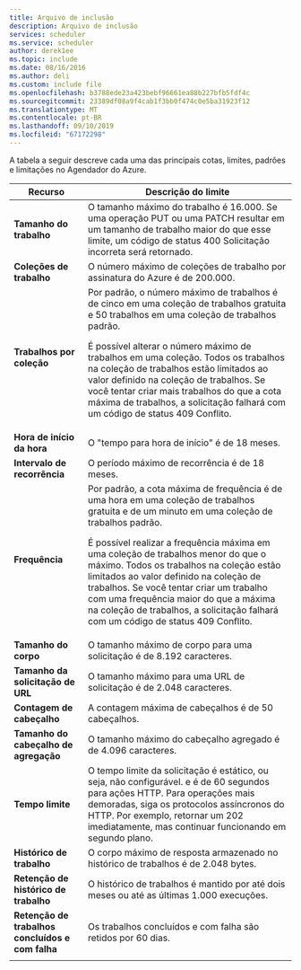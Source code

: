 ```yaml
---
title: Arquivo de inclusão
description: Arquivo de inclusão
services: scheduler
ms.service: scheduler
author: derek1ee
ms.topic: include
ms.date: 08/16/2016
ms.author: deli
ms.custom: include file
ms.openlocfilehash: b3788ede23a423bebf96661ea88b227bfb5fdf4c
ms.sourcegitcommit: 23389df08a9f4cab1f3bb0f474c0e5ba31923f12
ms.translationtype: MT
ms.contentlocale: pt-BR
ms.lasthandoff: 09/10/2019
ms.locfileid: "67172298"
---
```

A tabela a seguir descreve cada uma das principais cotas, limites, padrões e limitações no Agendador do Azure.

| Recurso | Descrição do limite |
| -------- | ----------------- |
| **Tamanho do trabalho** | O tamanho máximo do trabalho é 16.000. Se uma operação PUT ou uma PATCH resultar em um tamanho de trabalho maior do que esse limite, um código de status 400 Solicitação incorreta será retornado. | 
| **Coleções de trabalho** | O número máximo de coleções de trabalho por assinatura do Azure é de 200.000. | 
| **Trabalhos por coleção** | Por padrão, o número máximo de trabalhos é de cinco em uma coleção de trabalhos gratuita e 50 trabalhos em uma coleção de trabalhos padrão. <p>É possível alterar o número máximo de trabalhos em uma coleção. Todos os trabalhos na coleção de trabalhos estão limitados ao valor definido na coleção de trabalhos. Se você tentar criar mais trabalhos do que a cota máxima de trabalhos, a solicitação falhará com um código de status 409 Conflito. | 
| **Hora de início da hora** | O "tempo para hora de início" é de 18 meses. |
| **Intervalo de recorrência** | O período máximo de recorrência é de 18 meses. | 
| **Frequência** | Por padrão, a cota máxima de frequência é de uma hora em uma coleção de trabalhos gratuita e de um minuto em uma coleção de trabalhos padrão. <p>É possível realizar a frequência máxima em uma coleção de trabalhos menor do que o máximo. Todos os trabalhos na coleção estão limitados ao valor definido na coleção de trabalhos. Se você tentar criar um trabalho com uma frequência maior do que a máxima na coleção de trabalhos, a solicitação falhará com um código de status 409 Conflito. | 
| **Tamanho do corpo** | O tamanho máximo de corpo para uma solicitação é de 8.192 caracteres. |
| **Tamanho da solicitação de URL** | O tamanho máximo para uma URL de solicitação é de 2.048 caracteres. |
| **Contagem de cabeçalho** | A contagem máxima de cabeçalhos é de 50 cabeçalhos. | 
| **Tamanho do cabeçalho de agregação** | O tamanho máximo do cabeçalho agregado é de 4.096 caracteres. |
| **Tempo limite** | O tempo limite da solicitação é estático, ou seja, não configurável. e é de 60 segundos para ações HTTP. Para operações mais demoradas, siga os protocolos assíncronos do HTTP. Por exemplo, retornar um 202 imediatamente, mas continuar funcionando em segundo plano. | 
| **Histórico de trabalho** | O corpo máximo de resposta armazenado no histórico de trabalhos é de 2.048 bytes. |
| **Retenção de histórico de trabalho** | O histórico de trabalhos é mantido por até dois meses ou até as últimas 1.000 execuções. | 
| **Retenção de trabalhos concluídos e com falha** | Os trabalhos concluídos e com falha são retidos por 60 dias. |
||| 

